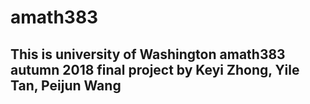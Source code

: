 # amath383
## This is university of Washington amath383 autumn 2018 final project by Keyi Zhong, Yile Tan, Peijun Wang
